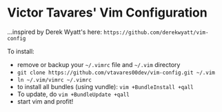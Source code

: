 # Victor Tavares' Vim Configuration
...inspired by Derek Wyatt's here: `https://github.com/derekwyatt/vim-config`


To install:

* remove or backup your `~/.vimrc` file and `~/.vim` directory
* `git clone https://github.com/vtavares00dev/vim-config.git ~/.vim`
* `ln ~/.vim/vimrc ~/.vimrc`
* to install all bundles (using vundle): `vim +BundleInstall +qall`
* To update, do `vim +BundleUpdate +qall`
* start vim and profit!

